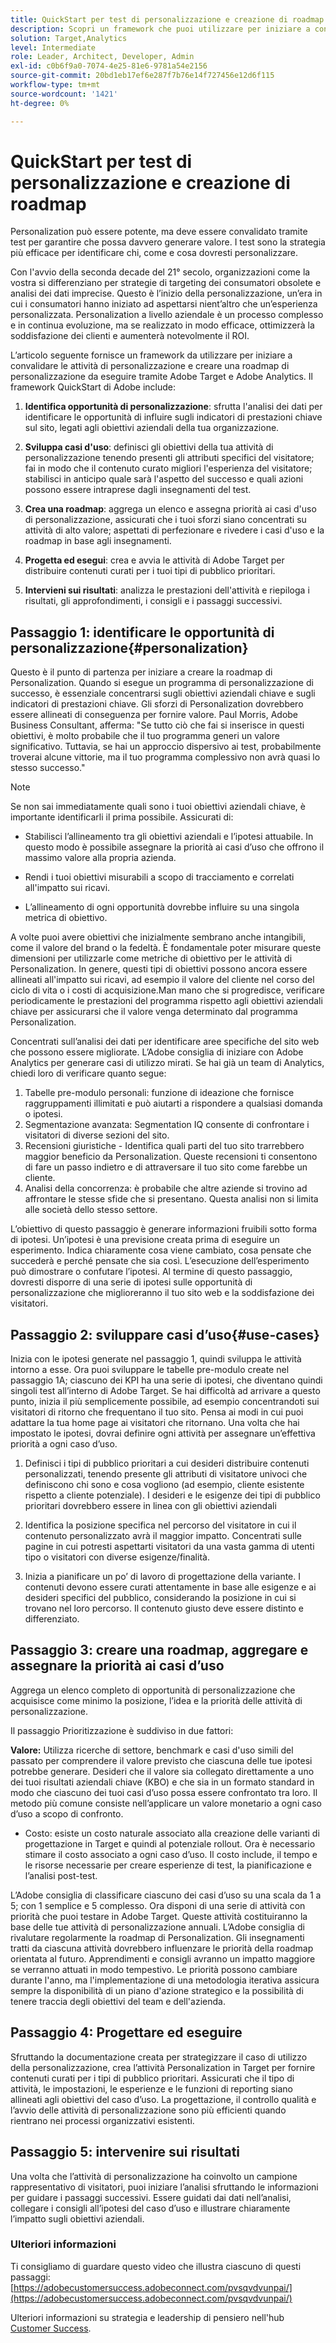```yaml
---
title: QuickStart per test di personalizzazione e creazione di roadmap
description: Scopri un framework che puoi utilizzare per iniziare a convalidare le attività di personalizzazione e creare una roadmap di personalizzazione da eseguire tramite Adobe Target e Adobe Analytics.
solution: Target,Analytics
level: Intermediate
role: Leader, Architect, Developer, Admin
exl-id: c0b6f9a0-7074-4e25-81e6-9781a54e2156
source-git-commit: 20bd1eb17ef6e287f7b76e14f727456e12d6f115
workflow-type: tm+mt
source-wordcount: '1421'
ht-degree: 0%

---
```


# QuickStart per test di personalizzazione e creazione di roadmap

Personalization può essere potente, ma deve essere convalidato tramite test per garantire che possa davvero generare valore. I test sono la strategia più efficace per identificare chi, come e cosa dovresti personalizzare.

Con l&#39;avvio della seconda decade del 21° secolo, organizzazioni come la vostra si differenziano per strategie di targeting dei consumatori obsolete e analisi dei dati imprecise. Questo è l’inizio della personalizzazione, un’era in cui i consumatori hanno iniziato ad aspettarsi nient’altro che un’esperienza personalizzata. Personalization a livello aziendale è un processo complesso e in continua evoluzione, ma se realizzato in modo efficace, ottimizzerà la soddisfazione dei clienti e aumenterà notevolmente il ROI.

L’articolo seguente fornisce un framework da utilizzare per iniziare a convalidare le attività di personalizzazione e creare una roadmap di personalizzazione da eseguire tramite Adobe Target e Adobe Analytics. Il framework QuickStart di Adobe include:

1. **Identifica opportunità di personalizzazione**: sfrutta l&#39;analisi dei dati per identificare le opportunità di influire sugli indicatori di prestazioni chiave sul sito, legati agli obiettivi aziendali della tua organizzazione.

1. **Sviluppa casi d&#39;uso**: definisci gli obiettivi della tua attività di personalizzazione tenendo presenti gli attributi specifici del visitatore; fai in modo che il contenuto curato migliori l&#39;esperienza del visitatore; stabilisci in anticipo quale sarà l&#39;aspetto del successo e quali azioni possono essere intraprese dagli insegnamenti del test.

1. **Crea una roadmap**: aggrega un elenco e assegna priorità ai casi d&#39;uso di personalizzazione, assicurati che i tuoi sforzi siano concentrati su attività di alto valore; aspettati di perfezionare e rivedere i casi d&#39;uso e la roadmap in base agli insegnamenti.

1. **Progetta ed esegui**: crea e avvia le attività di Adobe Target per distribuire contenuti curati per i tuoi tipi di pubblico prioritari.

1. **Intervieni sui risultati**: analizza le prestazioni dell&#39;attività e riepiloga i risultati, gli approfondimenti, i consigli e i passaggi successivi.

## Passaggio 1: identificare le opportunità di personalizzazione{#personalization}

Questo è il punto di partenza per iniziare a creare la roadmap di Personalization. Quando si esegue un programma di personalizzazione di successo, è essenziale concentrarsi sugli obiettivi aziendali chiave e sugli indicatori di prestazioni chiave. Gli sforzi di Personalization dovrebbero essere allineati di conseguenza per fornire valore. Paul Morris, Adobe Business Consultant, afferma: &quot;Se tutto ciò che fai si inserisce in questi obiettivi, è molto probabile che il tuo programma generi un valore significativo. Tuttavia, se hai un approccio dispersivo ai test, probabilmente troverai alcune vittorie, ma il tuo programma complessivo non avrà quasi lo stesso successo.&quot;

>[!NOTE]
>
>Se non sai immediatamente quali sono i tuoi obiettivi aziendali chiave, è importante identificarli il prima possibile. Assicurati di:


* Stabilisci l’allineamento tra gli obiettivi aziendali e l’ipotesi attuabile. In questo modo è possibile assegnare la priorità ai casi d’uso che offrono il massimo valore alla propria azienda.

* Rendi i tuoi obiettivi misurabili a scopo di tracciamento e correlati all&#39;impatto sui ricavi.

* L’allineamento di ogni opportunità dovrebbe influire su una singola metrica di obiettivo.

A volte puoi avere obiettivi che inizialmente sembrano anche intangibili, come il valore del brand o la fedeltà. È fondamentale poter misurare queste dimensioni per utilizzarle come metriche di obiettivo per le attività di Personalization. In genere, questi tipi di obiettivi possono ancora essere allineati all&#39;impatto sui ricavi, ad esempio il valore del cliente nel corso del ciclo di vita o i costi di acquisizione.Man mano che si progredisce, verificare periodicamente le prestazioni del programma rispetto agli obiettivi aziendali chiave per assicurarsi che il valore venga determinato dal programma Personalization.

Concentrati sull’analisi dei dati per identificare aree specifiche del sito web che possono essere migliorate. L’Adobe consiglia di iniziare con Adobe Analytics per generare casi di utilizzo mirati. Se hai già un team di Analytics, chiedi loro di verificare quanto segue:

1. Tabelle pre-modulo personali: funzione di ideazione che fornisce raggruppamenti illimitati e può aiutarti a rispondere a qualsiasi domanda o ipotesi.
1. Segmentazione avanzata: Segmentation IQ consente di confrontare i visitatori di diverse sezioni del sito.
1. Recensioni giuristiche - Identifica quali parti del tuo sito trarrebbero maggior beneficio da Personalization. Queste recensioni ti consentono di fare un passo indietro e di attraversare il tuo sito come farebbe un cliente.
1. Analisi della concorrenza: è probabile che altre aziende si trovino ad affrontare le stesse sfide che si presentano. Questa analisi non si limita alle società dello stesso settore.

L’obiettivo di questo passaggio è generare informazioni fruibili sotto forma di ipotesi. Un’ipotesi è una previsione creata prima di eseguire un esperimento. Indica chiaramente cosa viene cambiato, cosa pensate che succederà e perché pensate che sia così. L’esecuzione dell’esperimento può dimostrare o confutare l’ipotesi. Al termine di questo passaggio, dovresti disporre di una serie di ipotesi sulle opportunità di personalizzazione che miglioreranno il tuo sito web e la soddisfazione dei visitatori.

## Passaggio 2: sviluppare casi d’uso{#use-cases}

Inizia con le ipotesi generate nel passaggio 1, quindi sviluppa le attività intorno a esse. Ora puoi sviluppare le tabelle pre-modulo create nel passaggio 1A; ciascuno dei KPI ha una serie di ipotesi, che diventano quindi singoli test all’interno di Adobe Target. Se hai difficoltà ad arrivare a questo punto, inizia il più semplicemente possibile, ad esempio concentrandoti sui visitatori di ritorno che frequentano il tuo sito. Pensa ai modi in cui puoi adattare la tua home page ai visitatori che ritornano. Una volta che hai impostato le ipotesi, dovrai definire ogni attività per assegnare un’effettiva priorità a ogni caso d’uso.

1. Definisci i tipi di pubblico prioritari a cui desideri distribuire contenuti personalizzati, tenendo presente gli attributi di visitatore univoci che definiscono chi sono e cosa vogliono (ad esempio, cliente esistente rispetto a cliente potenziale). I desideri e le esigenze dei tipi di pubblico prioritari dovrebbero essere in linea con gli obiettivi aziendali

1. Identifica la posizione specifica nel percorso del visitatore in cui il contenuto personalizzato avrà il maggior impatto. Concentrati sulle pagine in cui potresti aspettarti visitatori da una vasta gamma di utenti tipo o visitatori con diverse esigenze/finalità.

1. Inizia a pianificare un po’ di lavoro di progettazione della variante. I contenuti devono essere curati attentamente in base alle esigenze e ai desideri specifici del pubblico, considerando la posizione in cui si trovano nel loro percorso. Il contenuto giusto deve essere distinto e differenziato.

## Passaggio 3: creare una roadmap, aggregare e assegnare la priorità ai casi d’uso

Aggrega un elenco completo di opportunità di personalizzazione che acquisisce come minimo la posizione, l’idea e la priorità delle attività di personalizzazione.

Il passaggio Prioritizzazione è suddiviso in due fattori:

**Valore:** Utilizza ricerche di settore, benchmark e casi d&#39;uso simili del passato per comprendere il valore previsto che ciascuna delle tue ipotesi potrebbe generare. Desideri che il valore sia collegato direttamente a uno dei tuoi risultati aziendali chiave (KBO) e che sia in un formato standard in modo che ciascuno dei tuoi casi d’uso possa essere confrontato tra loro. Il metodo più comune consiste nell’applicare un valore monetario a ogni caso d’uso a scopo di confronto.

* Costo: esiste un costo naturale associato alla creazione delle varianti di progettazione in Target e quindi al potenziale rollout. Ora è necessario stimare il costo associato a ogni caso d’uso. Il costo include, il tempo e le risorse necessarie per creare esperienze di test, la pianificazione e l’analisi post-test.

L’Adobe consiglia di classificare ciascuno dei casi d’uso su una scala da 1 a 5; con 1 semplice e 5 complesso. Ora disponi di una serie di attività con priorità che puoi testare in Adobe Target. Queste attività costituiranno la base delle tue attività di personalizzazione annuali. L’Adobe consiglia di rivalutare regolarmente la roadmap di Personalization. Gli insegnamenti tratti da ciascuna attività dovrebbero influenzare le priorità della roadmap orientata al futuro. Apprendimenti e consigli avranno un impatto maggiore se verranno attuati in modo tempestivo. Le priorità possono cambiare durante l&#39;anno, ma l&#39;implementazione di una metodologia iterativa assicura sempre la disponibilità di un piano d&#39;azione strategico e la possibilità di tenere traccia degli obiettivi del team e dell&#39;azienda.

## Passaggio 4: Progettare ed eseguire

Sfruttando la documentazione creata per strategizzare il caso di utilizzo della personalizzazione, crea l’attività Personalization in Target per fornire contenuti curati per i tipi di pubblico prioritari. Assicurati che il tipo di attività, le impostazioni, le esperienze e le funzioni di reporting siano allineati agli obiettivi del caso d’uso. La progettazione, il controllo qualità e l’avvio delle attività di personalizzazione sono più efficienti quando rientrano nei processi organizzativi esistenti.

## Passaggio 5: intervenire sui risultati

Una volta che l’attività di personalizzazione ha coinvolto un campione rappresentativo di visitatori, puoi iniziare l’analisi sfruttando le informazioni per guidare i passaggi successivi. Essere guidati dai dati nell’analisi, collegare i consigli all’ipotesi del caso d’uso e illustrare chiaramente l’impatto sugli obiettivi aziendali.

### Ulteriori informazioni

Ti consigliamo di guardare questo video che illustra ciascuno di questi passaggi: [https://adobecustomersuccess.adobeconnect.com/pvsqvdvunpai/](https://adobecustomersuccess.adobeconnect.com/pvsqvdvunpai/)

Ulteriori informazioni su strategia e leadership di pensiero nell&#39;hub [Customer Success](https://experienceleague.adobe.com/docs/customer-success/customer-success/overview.html?lang=it).
